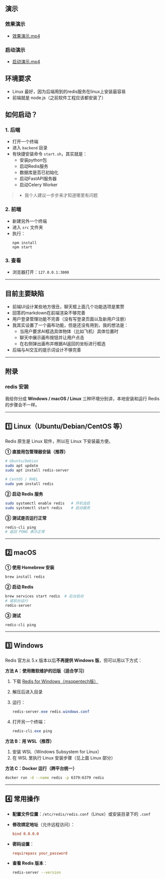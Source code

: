 ## 演示
### 效果演示
- [效果演示.mp4](./images/效果演示.mp4)
### 启动演示
- [启动演示.mp4](./images/启动演示.mp4)

## 环境要求
- Linux 最好，因为后端用到的redis服务在linux上安装最容易
- 前端就是 node.js（之前软件工程应该都安装了）

## 如何启动？
### 1. 后端
- 打开一个终端
- 进入 `backend` 目录
- 有快捷安装命令 `start.sh`，其实就是：
    - 安装python包
    - 启动Redis服务
    - 数据库是否已初始化
    - 启动FastAPI服务器
    - 启动Celery Worker
> - 我个人建议一步步来才知道哪里有问题

### 2. 前端
- 新建另外一个终端
- 进入 `src` 文件夹
- 执行：
    ```
    npm install
    npm start
    ```

### 3. 查看
- 浏览器打开：`127.0.0.1:3000`

---

## 目前主要缺陷
- 前端UI设计某些地方很丑，聊天框上面几个功能选项是累赘
- 回答的markdown在前端渲染不够完善
- 用户登录管理功能不完善（没有写登录页面以及新用户注册）
- 我其实设置了一个画布功能，但是还没有用到，我的想法是：
    - 当用户要求AI框选具体物体（比如飞机）具体位置时
    - 聊天中展示画布按钮并让用户点击
    - 在右侧弹出画布并根据AI返回的坐标进行框选
- 后端与AI交互的提示词设计不够完善


--- 
## 附录
### redis 安装
我给你分成 **Windows / macOS / Linux** 三种环境分别讲，本地安装和运行 Redis 的步骤会不一样。

---

## 1️⃣ Linux（Ubuntu/Debian/CentOS 等）

Redis 原生是 Linux 软件，所以在 Linux 下安装最方便。

**① 直接用包管理器安装（推荐）**

```bash
# Ubuntu/Debian
sudo apt update
sudo apt install redis-server

# CentOS / RHEL
sudo yum install redis
```

**② 启动 Redis 服务**

```bash
sudo systemctl enable redis   # 开机自启
sudo systemctl start redis    # 启动服务
```

**③ 测试是否运行正常**

```bash
redis-cli ping
# 返回 PONG 表示正常
```

---

## 2️⃣ macOS

**① 使用 Homebrew 安装**

```bash
brew install redis
```

**② 启动 Redis**

```bash
brew services start redis  # 后台启动
# 或前台运行
redis-server
```

**③ 测试**

```bash
redis-cli ping
```

---

## 3️⃣ Windows

Redis 官方从 5.x 版本以后**不再提供 Windows 版**，但可以用以下方式：

**方法 A：使用微软维护的旧版（适合学习）**

1. 下载 [Redis for Windows（msopentech版）](https://github.com/microsoftarchive/redis/releases)
2. 解压后进入目录
3. 运行：

   ```powershell
   redis-server.exe redis.windows.conf
   ```
4. 打开另一个终端：

   ```powershell
   redis-cli.exe ping
   ```

**方法 B：用 WSL（推荐）**

1. 安装 WSL（Windows Subsystem for Linux）
2. 在 WSL 里执行 Linux 安装步骤（见上面 Linux 部分）

**方法 C：Docker 运行（跨平台统一）**

```bash
docker run -d --name redis -p 6379:6379 redis
```

---

## 4️⃣ 常用操作

* **配置文件位置**：`/etc/redis/redis.conf`（Linux）或安装目录下的 `.conf`
* **修改绑定地址**（允许远程访问）：

  ```conf
  bind 0.0.0.0
  ```
* **密码设置**：

  ```conf
  requirepass your_password
  ```
* **查看 Redis 版本**：

  ```bash
  redis-server --version
  ```

